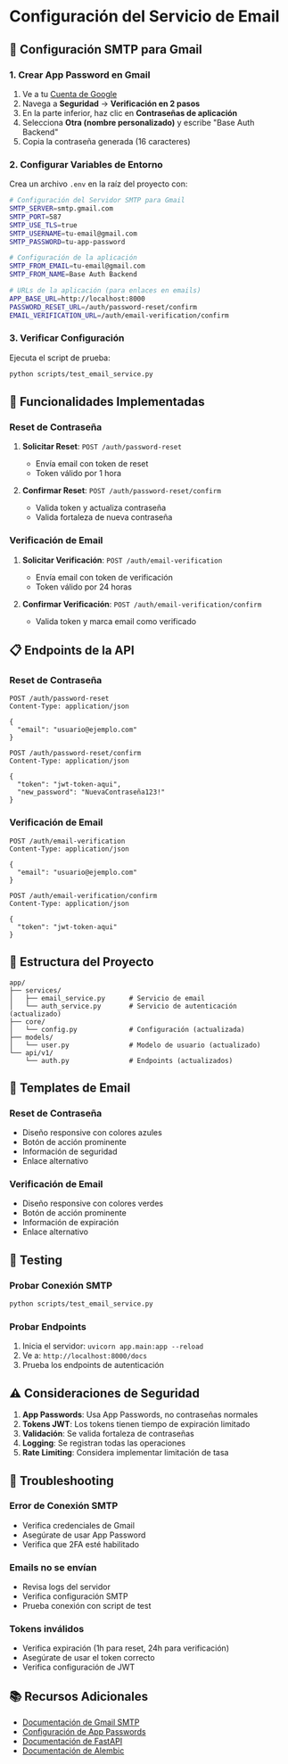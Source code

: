 # Configuración del Servicio de Email

## 📧 Configuración SMTP para Gmail

### 1. Crear App Password en Gmail

1. Ve a tu [Cuenta de Google](https://myaccount.google.com/)
2. Navega a **Seguridad** → **Verificación en 2 pasos**
3. En la parte inferior, haz clic en **Contraseñas de aplicación**
4. Selecciona **Otra (nombre personalizado)** y escribe "Base Auth Backend"
5. Copia la contraseña generada (16 caracteres)

### 2. Configurar Variables de Entorno

Crea un archivo `.env` en la raíz del proyecto con:

```bash
# Configuración del Servidor SMTP para Gmail
SMTP_SERVER=smtp.gmail.com
SMTP_PORT=587
SMTP_USE_TLS=true
SMTP_USERNAME=tu-email@gmail.com
SMTP_PASSWORD=tu-app-password

# Configuración de la aplicación
SMTP_FROM_EMAIL=tu-email@gmail.com
SMTP_FROM_NAME=Base Auth Backend

# URLs de la aplicación (para enlaces en emails)
APP_BASE_URL=http://localhost:8000
PASSWORD_RESET_URL=/auth/password-reset/confirm
EMAIL_VERIFICATION_URL=/auth/email-verification/confirm
```

### 3. Verificar Configuración

Ejecuta el script de prueba:

```bash
python scripts/test_email_service.py
```

## 🚀 Funcionalidades Implementadas

### Reset de Contraseña

1. **Solicitar Reset**: `POST /auth/password-reset`
   - Envía email con token de reset
   - Token válido por 1 hora

2. **Confirmar Reset**: `POST /auth/password-reset/confirm`
   - Valida token y actualiza contraseña
   - Valida fortaleza de nueva contraseña

### Verificación de Email

1. **Solicitar Verificación**: `POST /auth/email-verification`
   - Envía email con token de verificación
   - Token válido por 24 horas

2. **Confirmar Verificación**: `POST /auth/email-verification/confirm`
   - Valida token y marca email como verificado

## 📋 Endpoints de la API

### Reset de Contraseña

```http
POST /auth/password-reset
Content-Type: application/json

{
  "email": "usuario@ejemplo.com"
}
```

```http
POST /auth/password-reset/confirm
Content-Type: application/json

{
  "token": "jwt-token-aqui",
  "new_password": "NuevaContraseña123!"
}
```

### Verificación de Email

```http
POST /auth/email-verification
Content-Type: application/json

{
  "email": "usuario@ejemplo.com"
}
```

```http
POST /auth/email-verification/confirm
Content-Type: application/json

{
  "token": "jwt-token-aqui"
}
```

## 🔧 Estructura del Proyecto

```
app/
├── services/
│   ├── email_service.py      # Servicio de email
│   └── auth_service.py       # Servicio de autenticación (actualizado)
├── core/
│   └── config.py             # Configuración (actualizada)
├── models/
│   └── user.py               # Modelo de usuario (actualizado)
└── api/v1/
    └── auth.py               # Endpoints (actualizados)
```

## 📝 Templates de Email

### Reset de Contraseña
- Diseño responsive con colores azules
- Botón de acción prominente
- Información de seguridad
- Enlace alternativo

### Verificación de Email
- Diseño responsive con colores verdes
- Botón de acción prominente
- Información de expiración
- Enlace alternativo

## 🧪 Testing

### Probar Conexión SMTP
```bash
python scripts/test_email_service.py
```

### Probar Endpoints
1. Inicia el servidor: `uvicorn app.main:app --reload`
2. Ve a: `http://localhost:8000/docs`
3. Prueba los endpoints de autenticación

## ⚠️ Consideraciones de Seguridad

1. **App Passwords**: Usa App Passwords, no contraseñas normales
2. **Tokens JWT**: Los tokens tienen tiempo de expiración limitado
3. **Validación**: Se valida fortaleza de contraseñas
4. **Logging**: Se registran todas las operaciones
5. **Rate Limiting**: Considera implementar limitación de tasa

## 🐛 Troubleshooting

### Error de Conexión SMTP
- Verifica credenciales de Gmail
- Asegúrate de usar App Password
- Verifica que 2FA esté habilitado

### Emails no se envían
- Revisa logs del servidor
- Verifica configuración SMTP
- Prueba conexión con script de test

### Tokens inválidos
- Verifica expiración (1h para reset, 24h para verificación)
- Asegúrate de usar el token correcto
- Verifica configuración de JWT

## 📚 Recursos Adicionales

- [Documentación de Gmail SMTP](https://support.google.com/mail/answer/7126229)
- [Configuración de App Passwords](https://support.google.com/accounts/answer/185833)
- [Documentación de FastAPI](https://fastapi.tiangolo.com/)
- [Documentación de Alembic](https://alembic.sqlalchemy.org/) 